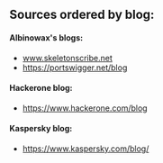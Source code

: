 ## Sources ordered by blog:

#### Albinowax's blogs:
  * www.skeletonscribe.net
  * https://portswigger.net/blog

#### Hackerone blog:
  * https://www.hackerone.com/blog

#### Kaspersky blog:
  * https://www.kaspersky.com/blog/
